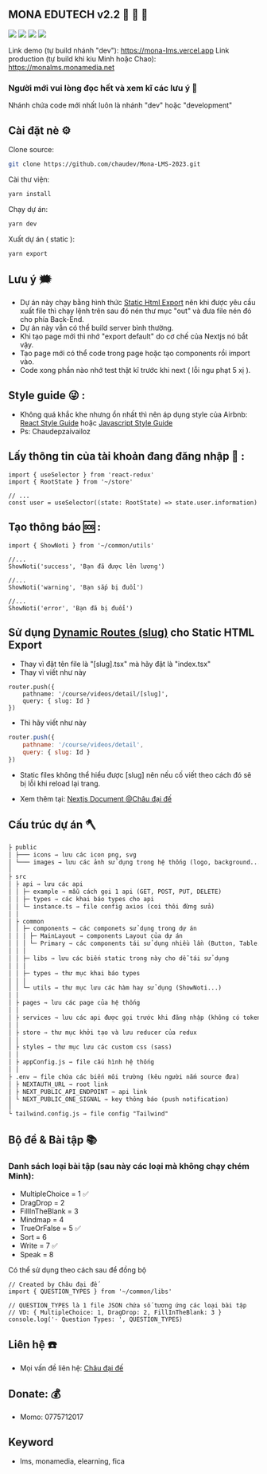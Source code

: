 ## MONA EDUTECH v2.2 🐶 🐹 🐰

<img src="https://img.shields.io/badge/mona--lms-v2.0-4CAF50"/> <img src="https://img.shields.io/badge/react-18.2.0-%23EC407A"/> <img src="https://img.shields.io/badge/next-12.2.2-orange"/> <img src="https://img.shields.io/badge/antd-4.21.6-42A5F5"/>

Link demo (tự build nhánh "dev"): https://mona-lms.vercel.app
Link production (tự build khi kiu Minh hoặc Chao): https://monalms.monamedia.net

### Người mới vui lòng đọc hết và xem kĩ các lưu ý 🐥

Nhánh chứa code mới nhất luôn là nhánh "dev" hoặc "development"

## Cài đặt nè ⚙️

Clone source:

```sh
git clone https://github.com/chaudev/Mona-LMS-2023.git
```

Cài thư viện:

```sh
yarn install
```

Chạy dự án:

```sh
yarn dev
```

Xuất dự án ( static ):

```sh
yarn export
```

## Lưu ý 🗯

- Dự án này chạy bằng hình thức [Static Html Export](https://nextjs.org/docs/advanced-features/static-html-export) nên khi được yêu cầu xuất file thì chạy lệnh trên sau đó nén thư mục "out" và đưa file nén đó cho phía Back-End.
- Dự án này vẫn có thể build server bình thường.
- Khi tạo page mới thì nhớ "export default" do cơ chế của Nextjs nó bắt vậy.
- Tạo page mới có thể code trong page hoặc tạo components rồi import vào.
- Code xong phần nào nhớ test thật kĩ trước khi next ( lỗi ngu phạt 5 xị ).

## Style guide 😜 :

- Không quá khắc khe nhưng ổn nhất thì nên áp dụng style của Airbnb: [React Style Guide](https://airbnb.io/javascript/react/) hoặc [Javascript Style Guide](https://github.com/airbnb/javascript)
- Ps: Chaudepzaivailoz

## Lấy thông tin của tài khoản đang đăng nhập 🙎 :

```tsx
import { useSelector } from 'react-redux'
import { RootState } from '~/store'

// ...
const user = useSelector((state: RootState) => state.user.information)
```

## Tạo thông báo 🆘 :

```tsx
import { ShowNoti } from '~/common/utils'

//...
ShowNoti('success', 'Bạn đã được lên lương')

//...
ShowNoti('warning', 'Bạn sắp bị đuổi')

//...
ShowNoti('error', 'Bạn đã bị đuổi')
```

## Sử dụng [Dynamic Routes (slug)](https://nextjs.org/docs/routing/dynamic-routes) cho Static HTML Export

- Thay vì đặt tên file là "[slug].tsx" mà hãy đặt là "index.tsx"
- Thay vì viết như này

```tsx
router.push({
	pathname: '/course/videos/detail/[slug]',
	query: { slug: Id }
})
```

- Thì hãy viết như này

```javascript
router.push({
	pathname: '/course/videos/detail',
	query: { slug: Id }
})
```

- Static files không thể hiểu được [slug] nên nếu cố viết theo cách đó sẽ bị lỗi khi reload lại trang.

- Xem thêm tại: [Nextjs Document @Châu đại đế](https://nextjs.org/docs/advanced-features/static-html-export)

## Cấu trúc dự án 🪓

```markdown
├ public
│ ├─── icons ⇾ lưu các icon png, svg
│ └─── images ⇾ lưu các ảnh sử dụng trong hệ thống (logo, background...)
│
├ src
│ ├ api ⇾ lưu các api
│ │ ├─ example ⇾ mẫu cách gọi 1 api (GET, POST, PUT, DELETE)
│ │ ├─ types ⇾ các khai báo types cho api
│ │ └─ instance.ts ⇾ file config axios (coi thôi đừng sửa)
│ │
│ ├ common
│ │ ├─ components ⇾ các componets sử dụng trong dự án
│ │ │ ├─ MainLayout ⇾ components Layout của dự án
│ │ │ └─ Primary ⇾ các components tái sử dụng nhiều lần (Button, Table...)
│ │ │
│ │ ├─ libs ⇾ lưu các biến static trong này cho dễ tái sử dụng
│ │ │
│ │ ├─ types ⇾ thư mục khai báo types
│ │ │
│ │ └─ utils ⇾ thư mục lưu các hàm hay sử dụng (ShowNoti...)
│ │
│ ├ pages ⇾ lưu các page của hệ thống
│ │
│ ├ services ⇾ lưu các api được gọi trước khi đăng nhập (không có token)
│ │
│ ├ store ⇾ thư mục khởi tạo và lưu reducer của redux
│ │
│ ├ styles ⇾ thư mục lưu các custom css (sass)
│ │
│ ├ appConfig.js ⇾ file cấu hình hệ thống
│ │
├ .env ⇾ file chứa các biến môi trường (kêu người nắm source đưa)
│ ├ NEXTAUTH_URL ⇾ root link
│ ├ NEXT_PUBLIC_API_ENDPOINT ⇾ api link
│ └ NEXT_PUBLIC_ONE_SIGNAL ⇾ key thông báo (push notification)
│
└ tailwind.config.js ⇾ file config "Tailwind"
```

## Bộ đề & Bài tập 📚

### Danh sách loại bài tập (sau này các loại mà không chạy chém Minh):

- MultipleChoice = 1 ✅
- DragDrop = 2
- FillInTheBlank = 3
- Mindmap = 4
- TrueOrFalse = 5 ✅
- Sort = 6
- Write = 7 ✅
- Speak = 8

Có thể sử dụng theo cách sau để đồng bộ

```tsx
// Created by Châu đại đế
import { QUESTION_TYPES } from '~/common/libs'

// QUESTION_TYPES là 1 file JSON chứa số tương ứng các loại bài tập
// VD: { MultipleChoice: 1, DragDrop: 2, FillInTheBlank: 3 }
console.log('- Question Types: ', QUESTION_TYPES)
```

## Liên hệ ☎️

- Mọi vấn đề liên hệ: [Châu đại đế](https://t.me/baochau9xx)

## Donate: 💰

- Momo: 0775712017

## Keyword

- lms, monamedia, elearning, fica
